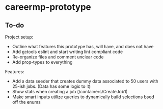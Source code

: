 # careermp-prototype

## To-do

Project setup:
- Outline what features this prototype has, will have, and does not have
- Add gctools eslint and start writing lint compliant code
- Re-organize files and comment unclear code
- Add prop-types to everything

Features:
- Add a data seeder that creates dummy data associated to 50 users with 25-ish jobs. (Data has some logic to it)
- Show stats when creating a job (/containers/CreateJob1)
- Make smart inputs utilize queries to dynamically build selections bsed off the enums